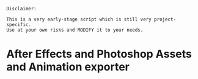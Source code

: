 ```
Disclaimer: 

This is a very early-stage script which is still very project-specific.
Use at your own risks and MODIFY it to your needs.
```

# After Effects and Photoshop Assets and Animation exporter

